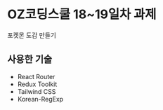 # OZ코딩스쿨 18~19일차 과제

포켓몬 도감 만들기

## 사용한 기술
- React Router
- Redux Toolkit
- Tailwind CSS
- Korean-RegExp
